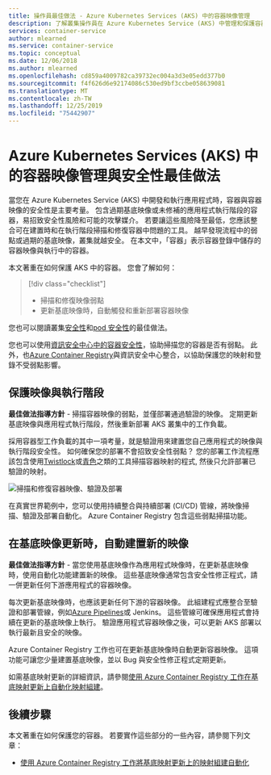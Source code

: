 ```yaml
---
title: 操作員最佳做法 - Azure Kubernetes Services (AKS) 中的容器映像管理
description: 了解叢集操作員在 Azure Kubernetes Service (AKS) 中管理和保護容器映像的最佳做法
services: container-service
author: mlearned
ms.service: container-service
ms.topic: conceptual
ms.date: 12/06/2018
ms.author: mlearned
ms.openlocfilehash: cd859a4009782ca39732ec004a3d3e05edd377b0
ms.sourcegitcommit: f4f626d6e92174086c530ed9bf3ccbe058639081
ms.translationtype: MT
ms.contentlocale: zh-TW
ms.lasthandoff: 12/25/2019
ms.locfileid: "75442907"
---
```

# <a name="best-practices-for-container-image-management-and-security-in-azure-kubernetes-service-aks"></a>Azure Kubernetes Services (AKS) 中的容器映像管理與安全性最佳做法

當您在 Azure Kubernetes Service (AKS) 中開發和執行應用程式時，容器與容器映像的安全性是主要考量。 包含過期基底映像或未修補的應用程式執行階段的容器，易招致安全性風險和可能的攻擊媒介。 若要讓這些風險降至最低，您應該整合可在建置時和在執行階段掃描和修復容器中問題的工具。 越早發現流程中的弱點或過期的基底映像，叢集就越安全。 在本文中，「容器」表示容器登錄中儲存的容器映像與執行中的容器。

本文著重在如何保護 AKS 中的容器。 您會了解如何：

> [!div class="checklist"]
> * 掃描和修復映像弱點
> * 更新基底映像時，自動觸發和重新部署容器映像

您也可以閱讀叢集[安全性][best-practices-cluster-security]和[pod 安全性][best-practices-pod-security]的最佳做法。

您也可以使用[資訊安全中心中的容器安全性][security-center-containers]，協助掃描您的容器是否有弱點。  此外，也[Azure Container Registry][security-center-acr]與資訊安全中心整合，以協助保護您的映射和登錄不受弱點影響。

## <a name="secure-the-images-and-run-time"></a>保護映像與執行階段

**最佳做法指導方針** - 掃描容器映像的弱點，並僅部署通過驗證的映像。 定期更新基底映像與應用程式執行階段，然後重新部署 AKS 叢集中的工作負載。

採用容器型工作負載的其中一項考量，就是驗證用來建置您自己應用程式的映像與執行階段安全性。 如何確保您的部署不會招致安全性弱點？ 您的部署工作流程應該包含使用[Twistlock][twistlock]或[青色][aqua]之類的工具掃描容器映射的程式, 然後只允許部署已驗證的映射。

![掃描和修復容器映像、驗證及部署](media/operator-best-practices-container-security/scan-container-images-simplified.png)

在真實世界範例中，您可以使用持續整合與持續部署 (CI/CD) 管線，將映像掃描、驗證及部署自動化。 Azure Container Registry 包含這些弱點掃描功能。

## <a name="automatically-build-new-images-on-base-image-update"></a>在基底映像更新時，自動建置新的映像

**最佳做法指導方針** - 當您使用基底映像作為應用程式映像時，在更新基底映像時，使用自動化功能建置新的映像。 這些基底映像通常包含安全性修正程式，請一併更新任何下游應用程式的容器映像。

每次更新基底映像時，也應該更新任何下游的容器映像。 此組建程式應整合至驗證和部署管線，例如[Azure Pipelines][azure-pipelines]或 Jenkins。 這些管線可確保應用程式會持續在更新的基底映像上執行。 驗證應用程式容器映像之後，可以更新 AKS 部署以執行最新且安全的映像。

Azure Container Registry 工作也可在更新基底映像時自動更新容器映像。 這項功能可讓您少量建置基底映像，並以 Bug 與安全性修正程式定期更新。

如需基底映射更新的詳細資訊，請參閱[使用 Azure Container Registry 工作在基底映射更新上自動化映射組建][acr-base-image-update]。

## <a name="next-steps"></a>後續步驟

本文著重在如何保護您的容器。 若要實作這些部分的一些內容，請參閱下列文章：

* [使用 Azure Container Registry 工作將基底映射更新上的映射組建自動化][acr-base-image-update]

<!-- EXTERNAL LINKS -->
[azure-pipelines]: /azure/devops/pipelines/?view=vsts
[twistlock]: https://www.twistlock.com/
[aqua]: https://www.aquasec.com/

<!-- INTERNAL LINKS -->
[best-practices-cluster-security]: operator-best-practices-cluster-security.md
[best-practices-pod-security]: developer-best-practices-pod-security.md
[acr-base-image-update]: ../container-registry/container-registry-tutorial-base-image-update.md
[security-center-containers]: /azure/security-center/container-security
[security-center-acr]: /azure/security-center/azure-container-registry-integration